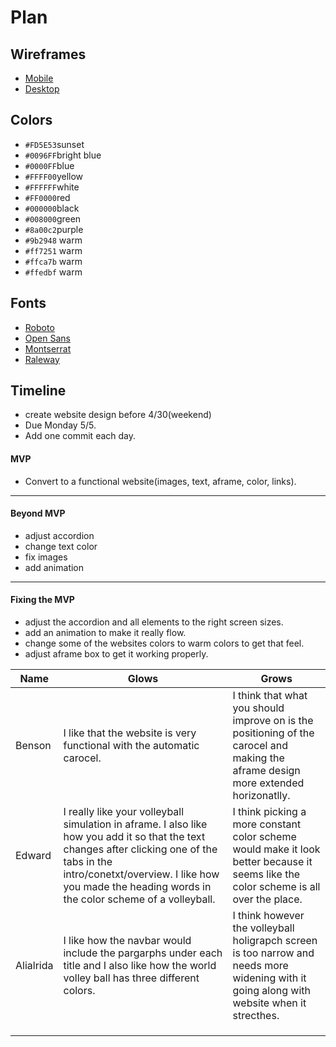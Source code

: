 # Plan

## Wireframes
* [Mobile](https://wireframe.cc/TutxnU)
* [Desktop](https://wireframe.cc/7Tcmvp)

## Colors
* `#FD5E53`sunset
* `#0096FF`bright blue
* `#0000FF`blue
* `#FFFF00`yellow
* `#FFFFFF`white
* `#FF0000`red
* `#000000`black
* `#008000`green
* `#8a00c2`purple
* `#9b2948` warm
* `#ff7251` warm
* `#ffca7b` warm
* `#ffedbf` warm

## Fonts
* [Roboto](https://fonts.google.com/specimen/Roboto)
* [Open Sans](https://fonts.google.com/specimen/Open+Sans)
* [Montserrat](https://fonts.google.com/specimen/Montserrat)
* [Raleway](https://fonts.google.com/specimen/Raleway)

## Timeline
* create website design before 4/30(weekend)
* Due Monday 5/5.
* Add one commit each day.
#### MVP

* Convert to a functional website(images, text, aframe, color, links).


---

#### Beyond MVP
* adjust accordion
* change text color
* fix images
* add animation

---

#### Fixing the MVP

* adjust the accordion and all elements to the right screen sizes.
* add an animation to make it really flow.
* change some of the websites colors to warm colors to get that feel.
* adjust aframe box to get it working properly.








| Name | Glows | Grows |
| -------- | ------- | ------- |
|Benson|I like that the website is very functional with the automatic carocel.|I think that what you should improve on is the positioning of the carocel and making the aframe design more extended horizonatlly.
| Edward  | I really like your volleyball simulation in aframe. I also like how you add it so that the text changes after clicking one of the tabs in the intro/conetxt/overview. I like how you made the heading words in the color scheme of a volleyball. | I think picking a more constant color scheme would make it look better because it seems like the color scheme is all over the place.
| Alialrida  |  I like how the navbar would include the pargarphs under each title and I also like how the world volley ball has three different colors. |I think however the volleyball holigrapch screen is too narrow and needs more widening with it going along with website when it strecthes.
|   |   |
|   |   |
|   |   |


